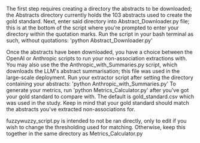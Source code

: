 The first step requires creating a directory the abstracts to be downloaded; the Abstracts directory currently holds the 103 abstracts used to create the gold standard.
Next, enter said directory into Abstract_Downloader.py file; this is at the bottom of the script where you're prompted to enter your directory within the quotation marks.
Run the script in your bash terminal as such, without quotations: 'python Abstract_Downloader.py'

Once the abstracts have been downloaded, you have a choice between the OpenAI or Anthropic scripts to run your non-association extractions with. You may also use the the Anthropic_with_Summaries.py script, which downloads the LLM's abstract summarisation; this file was used in the large-scale deployment.
Run your extractor script after setting the directory containing your abstracts: 'python Anthropic_with_Summaries.py'
To generate your metrics, run 'python Metrics_Calculator.py' after you've got your gold standard to compare with. The default is gold_standard.csv which was used in the study. Keep in mind that your gold standard should match the abstracts you've extracted non-associations for.

fuzzywuzzy_script.py is intended to not be ran directly, only to edit if you wish to change the thresholding used for matching. Otherwise, keep this together in the same directory as Metrics_Calculator.py
